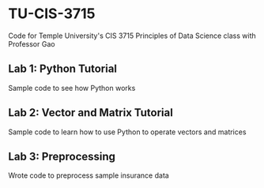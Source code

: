 # TU-CIS-3715
Code for Temple University's CIS 3715 Principles of Data Science class with Professor Gao

## Lab 1: Python Tutorial
Sample code to see how Python works

## Lab 2: Vector and Matrix Tutorial
Sample code to learn how to use Python to operate vectors and matrices

## Lab 3: Preprocessing
Wrote code to preprocess sample insurance data
